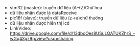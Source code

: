 ## 
-  stm32 (master): truyền dữ liệu (A->Z)Chữ hoa
-  dữ liệu nhận được là dataReceive
-  pic16f (slave): truyền dữ liệu (z->a)chữ thường
-  dữ liệu nhận được hiển thị lcd
- LinkVideo: https://drive.google.com/file/d/13dboOes8USuLQATUKZhrS_-wGq43gz9p/view?usp=sharing